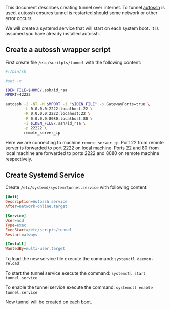 This document describes creating tunnel over internet. To tunnel [autossh](https://linux.die.net/man/1/autossh) is used. autossh ensures tunnel is restarted should some network or other error occurs.

We will create a systemd service that will start on each system boot. It is assumed you have already installed autossh.

## Create a autossh wrapper script
First create file `/etc/scritpts/tunnel` with the following content:

```sh
#!/bin/sh

#set -x

IDEN_FILE=$HOME/.ssh/id_rsa
MPORT=42222

autossh -2 -NT -M $MPORT -i "$IDEN_FILE" -o GatewayPorts=true \
        -L 0.0.0.0:2222:localhost:22 \
        -R 0.0.0.0:2222:locahost:22 \
        -R 0.0.0.0:8080:localhost:80 \
        -i $IDEN_FILE/.ssh/id_rsa \
        -p 22222 \
        remote_server_ip
```
Here we are connecting to machine `remote_server_ip`. Port 22 from remote server is forwarded to port 2222 on local machine. Ports 22 and 80 from local machine are forwarded to ports 2222 and 8080 on remote machine respectively.

## Create Systemd Service
Create `/etc/systemd/system/tunnel.service` with following content:

```ini
[Unit]
Description=Autossh service
After=network-online.target

[Service]
User=ncd
Type=exec
ExecStart=/etc/scripts/tunnel
Restart=always

[Install]
WantedBy=multi-user.target
```
To load the new service file execute the command: `systemctl daemon-reload`

To start the tunnel service execute the command: `systemctl start tunnel.service`

To enable the tunnel service execute the command: `systemctl enable tunnel.service`

Now tunnel will be created on each boot.

